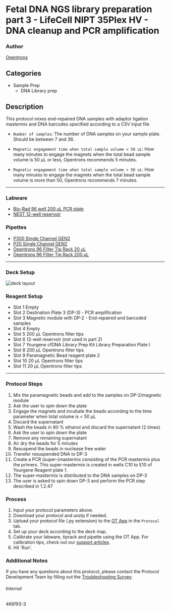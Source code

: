 # Fetal DNA NGS library preparation part 3 - LifeCell NIPT 35Plex HV - DNA cleanup and PCR amplification

### Author
[Opentrons](https://opentrons.com/)

## Categories
* Sample Prep
	* DNA Library prep

## Description
This protocol mixes end-repaired DNA samples with adaptor ligation mastermix and DNA barcodes specified according to a CSV input file

* `Number of samples`: The number of DNA samples on your sample plate. Should be between 7 and 36.

* `Magnetic engagement time when total sample volume < 50 uL`: How many minutes to engage the magnets when the total bead sample volume is 50 µL or less, Opentrons recommends 5 minutes.

* `Magnetic engagement time when total sample volume > 50 uL`: How many minutes to engage the magnets when the total bead sample volume is more than 50, Opentrons recommends 7 minutes.
---

### Labware
* [Bio-Rad 96 well 200 µL PCR plate](https://labware.opentrons.com/biorad_96_wellplate_200ul_pcr?category=wellPlate)
* [NEST 12-well reservoir](https://labware.opentrons.com/nest_12_reservoir_15ml/)

### Pipettes
* [P300 Single Channel GEN2](https://shop.opentrons.com/single-channel-electronic-pipette-p20/)
* [P20 Single Channel GEN2](https://shop.opentrons.com/single-channel-electronic-pipette-p20/)
* [Opentrons 96 Filter Tip Rack 20 µL](https://labware.opentrons.com/opentrons_96_filtertiprack_20ul/)
* [Opentrons 96 Filter Tip Rack 200 µL](https://labware.opentrons.com/opentrons_96_filtertiprack_200ul/)

---

### Deck Setup

![deck layout](https://opentrons-protocol-library-website.s3.amazonaws.com/custom-README-images/459cc2/459cc2-layout.png)

### Reagent Setup
* Slot 1 Empty
* Slot 2 Destination Plate 3 (DP-3) - PCR amplification
* Slot 3 Magnetic module with DP-2 - End-repaired and barcoded samples
* Slot 4 Empty
* Slot 5 200 µL Opentrons filter tips
* Slot 6 12-well reservoir (not used in part 2)
* Slot 7 Yourgene cfDNA Library Prep Kit Library Preparation Plate I
* Slot 8 200 µL Opentrons filter tips
* Slot 9 Paramagnetic Bead reagent plate 2
* Slot 10 20 µL Opentrons filter tips
* Slot 11 20 µL Opentrons filter tips

---

### Protocol Steps
1. Mix the paramagnetic beads and add to the samples on DP-2/magnetic module
2. Ask the user to spin down the plate
3. Engage the magnets and incubate the beads according to the time parameter when total volume is < 50 µL
4. Discard the supernatant
5. Wash the beads in 80 % ethanol and discard the supernatant (2 times)
6. Ask the user to spin down the plate
7. Remove any remaining supernatant
8. Air dry the beads for 5 minutes
9. Resuspend the beads in nuclease free water
10. Transfer resuspended DNA to DP-3
11. Create a PCR (super-)mastermix consisting of the PCR mastermix plus the primers. This super-mastermix is created in wells C10 to E10 of Yourgene Reagent plate 1.
12. The super-mastermix is distributed to the DNA samples on DP-3
13. The user is asked to spin down DP-3 and perform the PCR step described in 1.2.47

### Process
1. Input your protocol parameters above.
2. Download your protocol and unzip if needed.
3. Upload your protocol file (.py extension) to the [OT App](https://opentrons.com/ot-app) in the `Protocol` tab.
4. Set up your deck according to the deck map.
5. Calibrate your labware, tiprack and pipette using the OT App. For calibration tips, check out our [support articles](https://support.opentrons.com/en/collections/1559720-guide-for-getting-started-with-the-ot-2).
6. Hit 'Run'.

### Additional Notes
If you have any questions about this protocol, please contact the Protocol Development Team by filling out the [Troubleshooting Survey](https://protocol-troubleshooting.paperform.co/).

###### Internal
466f93-3
